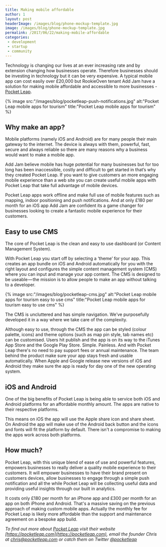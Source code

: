 ```yaml
---
title: Making mobile affordable
author: 1
layout: post
headerImage: /images/blog/phone-mockup-template.jpg
image: /images/blog/phone-mockup-template.jpg
permalink: /2017/06/22/making-mobile-affordable
categories:
 - development
 - startup
 - community
---
```

Technology is changing our lives at an ever increasing rate and by extension changing how businesses operate. Therefore businesses should be investing in technology but it can be very expensive. A typical mobile app can cost easily over £20,000 but RookieOven tenant Add Jam have a solution for making mobile affordable and accessible to more businesses - [Pocket Leap](https://pocketleap.com).

{% image src:"/images/blog/pocketleap-push-notifications.jpg" alt:"Pocket Leap mobile apps for tourism" title:"Pocket Leap mobile apps for tourism" %}

## Why make an app?
Mobile platforms (namely iOS and Android) are for many people their main gateway to the internet. The device is always with them, powerful, fast, secure and always reliable so there are many reasons why a business would want to make a mobile app.

Add Jam believe mobile has huge potential for many businesses but for too long has been inaccessible, costly and difficult to get started in that’s why they created Pocket Leap. If you want to give customers an more engaging mobile experience than a web site you can create useful mobile apps with Pocket Leap that take full advantage of mobile devices.

Pocket Leap apps work offline and make full use of mobile features such as mapping, indoor positioning and push notifications. And at only £180 per month for an iOS app Add Jam are confident its a game changer for businesses looking to create a fantastic mobile experience for their customers.

## Easy to use CMS
The core of Pocket Leap is the clean and easy to use dashboard (or Content Management System).

With Pocket Leap you start off by selecting a ‘theme’ for your app. This creates an app bundle on iOS and Android automatically for you with the right layout and configures the simple content management system (CMS) where you can input and manage your app content. The CMS is designed to be useable — the mission is to allow people to make an app without talking to a developer.

{% image src:"/images/blog/pocketleap-cms.jpg" alt:"Pocket Leap mobile apps for tourism easy to use cms" title:"Pocket Leap mobile apps for tourism easy to use cms" %}

The CMS is uncluttered and has simple navigation. We’ve purposefully developed it in a way where we take care of the complexity.

Although easy to use, through the CMS the app can be styled (colour palette, icons) and theme options (such as map pin style, tab names etc) can be customised. Users hit publish and the app is on its way to the iTunes App Store and the Google Play Store. Simple. Painless. And with Pocket Leap there's no need to pay support fees or annual maintenance. The team behind the product make sure your app stays fresh and usable automatically. When Apple and Google release new versions of iOS and Android they make sure the app is ready for day one of the new operating system.

## iOS and Android
One of the big benefits of Pocket Leap is being able to service both iOS and Android platforms for an affordable monthly amount. The apps are native to their respective platforms.

This means on iOS the app will use the Apple share icon and share sheet. On Android the app will make use of the Android back button and the icons and fonts will fit the platform by default. There isn't a compromise to making the apps work across both platforms.

## How much?
Pocket Leap, with this unique blend of ease of use and powerful features, empowers businesses to really deliver a quality mobile experience to their customers. It will empower businesses to have their brand present on customers devices, allow businesses to engage through a simple push notification and all the while Pocket Leap will be collecting useful data and providing useful insights through our built in analytics.

It costs only £180 per month for an iPhone app and £300 per month for an app on both iPhone and Android. That's a massive saving on the previous approach of making custom mobile apps. Actually the monthly fee for Pocket Leap is likely more affordable than the support and maintenance agreement on a bespoke app build.

_To find out more about [Pocket Leap](https://pocketleap.com) visit their website [https://pocketleap.com](https://pocketleap.com), email the founder Chris at chris@pocketleap.com or catch them on Twitter [@pocketleap](https://twitter.com/pocketleap)_
